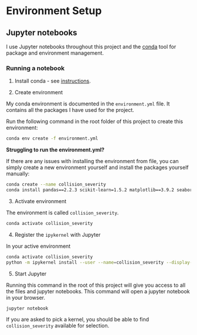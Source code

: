 # Environment Setup



## Jupyter notebooks
I use Jupyter notebooks throughout this project and the [conda](https://docs.conda.io/projects/conda/en/latest/index.html) tool for package and environment management. 

### Running a notebook

1. Install conda - see [instructions](https://docs.conda.io/projects/conda/en/latest/user-guide/install/index.html).

2. Create environment

My conda environment is documented in the `environment.yml` file. It contains all the packages I have used for the project.

Run the following command in the root folder of this project to create this environment:

```bash
conda env create -f environment.yml
```

**Struggling to run the environment.yml?**

If there are any issues with installing the environment from file, you can simply create a new environment yourself and install the packages yourself manually:

```bash
conda create --name collision_severity
conda install pandas==2.2.3 scikit-learn=1.5.2 matplotlib==3.9.2 seaborn==0.13.2 py-xgboost==2.1.2 jupyter python==3.13.0 ipykernel openpyxl==3.1.5 tqdm==4.67.1
```


3. Activate environment

The environment is called `collision_severity`.

```bash
conda activate collision_severity
```

4. Register the `ipykernel` with Jupyter

In your active environment

```bash
conda activate collision_severity
python -m ipykernel install --user --name=collision_severity --display-name "collision_severity"

```

5. Start Jupyter

Running this command in the root of this project will give you access to all the files and jupyter notebooks. This command will open a jupyter notebook in your browser.

```bash
jupyter notebook
```

If you are asked to pick a kernel, you should be able to find `collision_severity` available for selection.
